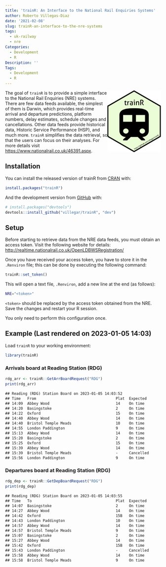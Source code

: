 ```yaml
---
title: 'trainR: An Interface to the National Rail Enquiries Systems'
author: Roberto Villegas-Diaz
date: '2021-02-08'
slug: trainR-an-interface-to-the-nre-systems
tags:
  - uk-railway
  - nre
Categories:
  - Development
  - R
Description: ''
Tags:
  - Development
  - R
---
```


<img src="https://raw.githubusercontent.com/villegar/trainR/main/inst/images/logo.png" alt="logo" align="right" height=200px/>

The goal of `trainR` is to provide a simple interface to the 
National Rail Enquiries (NRE) systems. There are few data feeds 
available, the simplest of them is Darwin, which provides real-time 
arrival and departure predictions, platform numbers, delay estimates, 
schedule changes and cancellations. Other data feeds provide historical 
data, Historic Service Performance (HSP), and much more. `trainR` 
simplifies the data retrieval, so that the users can focus on their 
analyses. For more details visit 
https://www.nationalrail.co.uk/46391.aspx.

## Installation

You can install the released version of trainR from [CRAN](https://CRAN.R-project.org) with:

``` r
install.packages("trainR")
```

And the development version from [GitHub](https://github.com/) with:

``` r
# install.packages("devtools")
devtools::install_github("villegar/trainR", "dev")
```

## Setup
Before starting to retrieve data from the NRE data feeds, you must obtain an access token. 
Visit the following website for details: http://realtime.nationalrail.co.uk/OpenLDBWSRegistration/

Once you have received your access token, you have to store it in the `.Renviron` file; this can be 
done by executing the following command:


```r
trainR::set_token()
```

This will open a text file, `.Renviron`, add a new line at the end (as follows):

```bash
NRE="<token>"
```

`<token>` should be replaced by the access token obtained from the NRE. Save the changes and restart 
your R session.

You only need to perform this configuration once.

## Example (Last rendered on 2023-01-05 14:03)

Load `trainR` to your working environment:

```r
library(trainR)
```

### Arrivals board at Reading Station (RDG)


```r
rdg_arr <- trainR::GetArrBoardRequest("RDG")
print(rdg_arr)
```

```
## Reading (RDG) Station Board on 2023-01-05 14:03:52
## Time   From                                    Plat  Expected
## 14:09  Abbey Wood                              14    On time
## 14:20  Basingstoke                             2     On time
## 14:22  Oxford                                  15    On time
## 14:40  Abbey Wood                              14    On time
## 14:40  Bristol Temple Meads                    10    On time
## 14:55  London Paddington                       9     On time
## 15:13  Abbey Wood                              14    On time
## 15:20  Basingstoke                             2     On time
## 15:25  Oxford                                  15    On time
## 15:39  Abbey Wood                              14    On time
## 15:39  Bristol Temple Meads                    -     Cancelled
## 15:56  London Paddington                       9     On time
```

### Departures board at Reading Station (RDG)


```r
rdg_dep <- trainR::GetDepBoardRequest("RDG")
print(rdg_dep)
```

```
## Reading (RDG) Station Board on 2023-01-05 14:03:55
## Time   To                                      Plat  Expected
## 14:07  Basingstoke                             2     On time
## 14:27  Abbey Wood                              14    On time
## 14:42  Oxford                                  15B   On time
## 14:43  London Paddington                       10    On time
## 14:57  Abbey Wood                              14    On time
## 14:57  Bristol Temple Meads                    9     On time
## 15:07  Basingstoke                             2     On time
## 15:27  Abbey Wood                              14    On time
## 15:42  Oxford                                  15B   On time
## 15:43  London Paddington                       -     Cancelled
## 15:58  Abbey Wood                              14    On time
## 15:58  Bristol Temple Meads                    9     On time
```

